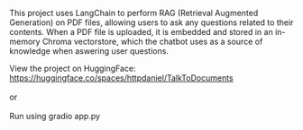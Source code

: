 This project uses LangChain to perform RAG (Retrieval Augmented Generation) on PDF files, allowing users to ask any questions related to their contents. When a PDF file is uploaded, it is embedded and stored in an in-memory Chroma vectorstore, which the chatbot uses as a source of knowledge when aswering user questions.

View the project on HuggingFace: https://huggingface.co/spaces/httpdaniel/TalkToDocuments \
\
or\
\
Run using gradio app.py
